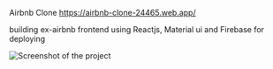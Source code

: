 Airbnb Clone
https://airbnb-clone-24465.web.app/

building ex-airbnb frontend using Reactjs, Material ui and Firebase for deploying

![Screenshot of the project](https://pasteboard.co/JPPsuEk.png)
